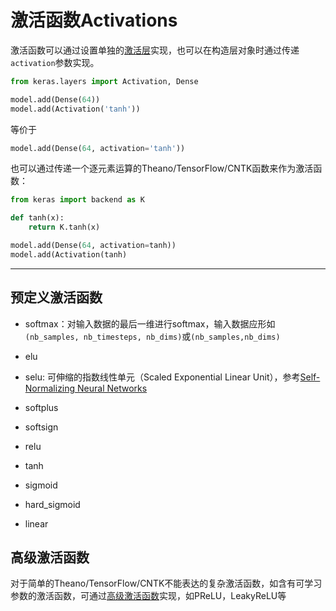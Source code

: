 # 激活函数Activations

激活函数可以通过设置单独的[激活层](../layers/core_layer/#activation)实现，也可以在构造层对象时通过传递```activation```参数实现。

```python
from keras.layers import Activation, Dense

model.add(Dense(64))
model.add(Activation('tanh'))
```

等价于

```python
model.add(Dense(64, activation='tanh'))
```

也可以通过传递一个逐元素运算的Theano/TensorFlow/CNTK函数来作为激活函数：
```python
from keras import backend as K

def tanh(x):
    return K.tanh(x)

model.add(Dense(64, activation=tanh))
model.add(Activation(tanh)
```

***

## 预定义激活函数

* softmax：对输入数据的最后一维进行softmax，输入数据应形如```(nb_samples, nb_timesteps, nb_dims)```或```(nb_samples,nb_dims)```

* elu

* selu: 可伸缩的指数线性单元（Scaled Exponential Linear Unit），参考[Self-Normalizing Neural Networks](https://arxiv.org/abs/1706.02515)

* softplus

* softsign

* relu

* tanh

* sigmoid

* hard_sigmoid

* linear

## 高级激活函数

对于简单的Theano/TensorFlow/CNTK不能表达的复杂激活函数，如含有可学习参数的激活函数，可通过[高级激活函数](../layers/advanced_activation_layer)实现，如PReLU，LeakyReLU等



